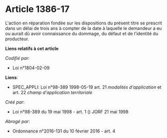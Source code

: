 # Article 1386-17

L'action en réparation fondée sur les dispositions du présent titre se prescrit dans un délai de trois ans à compter de la
date à laquelle le demandeur a eu ou aurait dû avoir connaissance du dommage, du défaut et de l'identité du producteur.

**Liens relatifs à cet article**

_Codifié par_:

  - Loi n°1804-02-09

**Liens**:

  - SPEC_APPLI: Loi n°98-389 1998-05-19 art. 21 *modalités d'application* et art. 22 *champ d'application territoriale*

_Créé par_:

  - Loi n°98-389 du 19 mai 1998 - art. 1 () JORF 21 mai 1998

_Abrogé par_:

  - Ordonnance n°2016-131 du 10 février 2016 - art. 4
